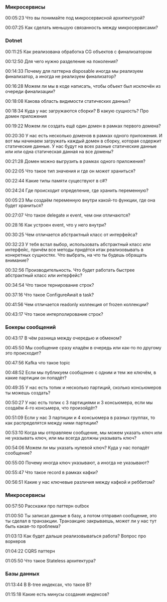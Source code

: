 ### Микросервисы

00:05:23
Что вы понимайте под микросервисной архитектурой?

00:07:25
Как сделать меньшую связанность между микросервисами?

### Dotnet

00:11:25
Как реализована обработка CG объектов с финализатором

00:12:50
Для чего нужно разделение на поколения?

00:14:33
Почему для паттерна disposable иногда мы реализуем финализатор, а иногда не реализуем финализатор?

00:16:28
Можем ли мы в коде написать, чтобы объект был исключён из очереди финализации?

00:18:08
Какова область видимости статических данных?

00:18:34
Куда у нас загружаются сборки? В какую сущность? Про домен приложения

00:19:22
Можем ли создать ещё один домен в рамках первого домена?

00:20:30
У нас есть несколько доменов в рамках одного приложения. И вот мы начинаем загружать каждый домен в сборку, которая содержит статические данные. У нас будут на всех разные статические данные или или одна статическая данная на все домены? 

00:21:28
Домен можно выгрузить в рамках одного приложения?

00:22:05
Что такое тип значения и где он может храниться?

00:22:44
Какие типы памяти существуют в c#?

00:24:24
Где происходит определение, где хранить переменную?

00:05:23
Мы создаём переменную внутри какой-то функции, где она будет храниться?

00:27:07
Что такое delegate и event, чем они отличаются?

00:28:16
Как устроен event, что у него внутри?

00:30:25
Чем отличается абстрактный класс от интерфейса?

00:32:23
У тебя встал выбор, использовать абстрактный класс или интерфейс, причём все методы придётся итак реализовывать в конкретных сущностях. Что выбрать, на что ты будешь обращать внимание?

00:32:56
Производительность. Что  будет работать быстрее абстрактный класс или интерфейс?

00:34:54
Что такое тернирование строк?

00:37:16
Что такое ConfigureAwait в task?

00:41:56
Чем отличается readonly коллекция от frozen коллекции?

00:43:17
Что такое интерполирование строк?

### Бокеры сообщений

00:43:17
В чём разница между очередью и обменом?

00:45:50
Мы сообщение сразу кладём в очередь или как-то по другому это происходит?

00:47:56
Kafka что такое topic

00:48:52
Если мы публикуем сообщение с одним и тем же ключём, в какие партиции он попадёт?

00:49:35
У нас есть топик и несколько партиций, сколько консьюмеров ты можешь создать?

00:50:27
У нас есть топик с 3 партициями и 3 консьюмера, если мы создаём 4-го консьмера, что произойдёт? 

00:51:09
Если у нас 3 партиции и 4 консьюмера в разных группах, то как распределятся между ними партиции?

00:53:10
Когда мы отправляем сообщение, мы можем указать ключ или не указывать ключ, или мы всегда должны указывать ключ?

00:54:06
Можем ли мы указать нулевой ключ? Куда у нас попадёт сообщение?

00:55:00
Почему иногда ключ указывают, а иногда не указывают?

00:55:47
Что такое record в рамках кафки?

00:56:51
Какие у нас ключевые различия между кафкой и реббитом?


### Микросервисы

00:57:50
Расскажи про паттерн outbox

01:00:50
Ты записал данные в базу, а потом отправил сообщение, это ты сделал в транзакции. Транзакцию закрываешь, может ли у нас тут быть какая-то проблема? 

01:03:13
Как будет дальше реализовываться работа? Вопрос про воркеров

01:04:22
CQRS паттерн

01:05:50
Что такое Stateless архитектура?

### Базы данных

01:13:44
В B-tree индексах, что такое B?

01:15:18
Какие есть минусы создания индексов?


